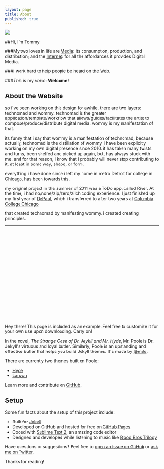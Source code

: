 ```yaml
---
layout: page
title: About
published: true
---
```




<img class='float-L padding2 womIMG' src='http://i.imgur.com/6GLw25ul.jpg'>

##Hi, I'm Tommy

###My two loves in life are <a href='https://en.wikipedia.org/wiki/Media_(communication)'>Media</a>: its consumption, production, and distribution; and the <a href='https://en.wikipedia.org/wiki/Internet'>Internet</a>: for all the affordances it provides Digital Media.

###I work hard to help people be heard on <a href='https://en.wikipedia.org/wiki/World_Wide_Web'>the Web</a>.

###*This* is my *voice*: **Welcome!**

<!-- endExcerpt -->

## About the Website

so i've been working on this design for awhile. there are two layers: technomad and wommy. technomad is the greater application/template/workflow that allows/guides/facilitates the artist to compose/produce/distribute digital media. wommy is my manifestation of that.

its funny that i say that wommy is a manifestation of technomad, because actually, technomad is the distillation of wommy. i have been explicitly working on my own digital presence since 2010. it has taken many twists and turns, been shelfed and picked up again, but, has always stuck with me. and for that reason, i know that i probably will never stop contributing to it, at least in some way, shape, or form. 

everything i have done since i left my home in metro Detroit for college in Chicago, has been towards this.

my original project in the summer of 2011 was a ToDo app, called River. At the time, i had no/none/zip/zero/zilch coding experience. I just finished up my first year of [DePaul](depaul.edu), which i transferred to after two years at [Columbia College Chicago](colum.edu)


that  created technomad by manifesting wommy. i created  creating principles.




<hr style='margin-bottom:20rem;'>




<p class="message">
  Hey there! This page is included as an example. Feel free to customize it for your own use upon downloading. Carry on!
</p>

In the novel, *The Strange Case of Dr. Jeykll and Mr. Hyde*, Mr. Poole is Dr. Jekyll's virtuous and loyal butler. Similarly, Poole is an upstanding and effective butler that helps you build Jekyll themes. It's made by [@mdo](https://twitter.com/mdo).

There are currently two themes built on Poole:

* [Hyde](http://hyde.getpoole.com)
* [Lanyon](http://lanyon.getpoole.com)

Learn more and contribute on [GitHub](https://github.com/poole).

## Setup

Some fun facts about the setup of this project include:

* Built for [Jekyll](http://jekyllrb.com)
* Developed on GitHub and hosted for free on [GitHub Pages](https://pages.github.com)
* Coded with [Sublime Text 2](http://sublimetext.com), an amazing code editor
* Designed and developed while listening to music like [Blood Bros Trilogy](https://soundcloud.com/maddecent/sets/blood-bros-series)

Have questions or suggestions? Feel free to [open an issue on GitHub](https://github.com/poole/issues/new) or [ask me on Twitter](https://twitter.com/mdo).

Thanks for reading!
